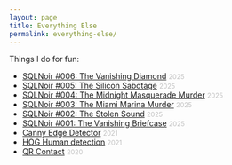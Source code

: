```yaml
---
layout: page
title: Everything Else
permalink: everything-else/
---
```

Things I do for fun:
<ul>
    <li><a href="{{ site.url }}/projects/sqlnoir-case-6">SQLNoir #006: The Vanishing Diamond</a> <small style="color: #c0c0c0">2025</small></li>
    <li><a href="{{ site.url }}/projects/sqlnoir-case-5">SQLNoir #005: The Silicon Sabotage</a> <small style="color: #c0c0c0">2025</small></li>
    <li><a href="{{ site.url }}/projects/sqlnoir-case-4">SQLNoir #004: The Midnight Masquerade Murder</a> <small style="color: #c0c0c0">2025</small></li>
    <li><a href="{{ site.url }}/projects/sqlnoir-case-3">SQLNoir #003: The Miami Marina Murder</a> <small style="color: #c0c0c0">2025</small></li>
    <li><a href="{{ site.url }}/projects/sqlnoir-case-2">SQLNoir #002: The Stolen Sound</a> <small style="color: #c0c0c0">2025</small></li>
    <li><a href="{{ site.url }}/projects/sqlnoir-case-1">SQLNoir #001: The Vanishing Briefcase</a> <small style="color: #c0c0c0">2025</small></li>
    <li><a href="{{ site.url }}/projects/canny-edge-detector">Canny Edge Detector</a> <small style="color: #c0c0c0">2021</small></li>
    <li><a href="{{ site.url }}/projects/hog-human-detection">HOG Human detection</a> <small style="color: #c0c0c0">2021</small></li>
    <li><a href="{{ site.url }}/projects/qrcontact">QR Contact</a> <small style="color: #c0c0c0">2020</small></li>
</ul>
